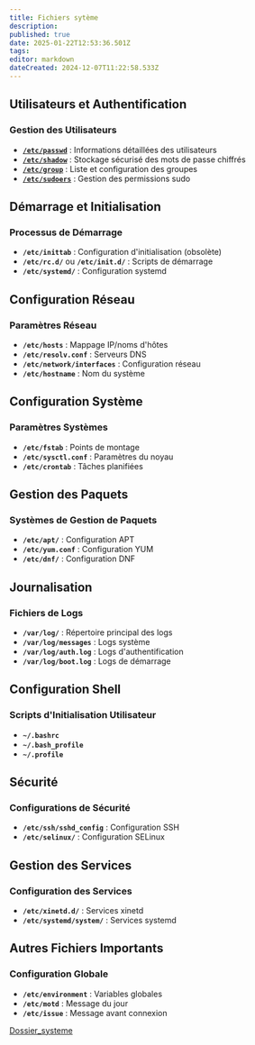 ```yaml
---
title: Fichiers sytème
description: 
published: true
date: 2025-01-22T12:53:36.501Z
tags: 
editor: markdown
dateCreated: 2024-12-07T11:22:58.533Z
---
```


## Utilisateurs et Authentification

### Gestion des Utilisateurs
- **[`/etc/passwd`](etc_passwd.md)** : Informations détaillées des utilisateurs
- **[`/etc/shadow`](etc_shadow.md)** : Stockage sécurisé des mots de passe chiffrés
- **[`/etc/group`](etc_group.md)** : Liste et configuration des groupes
- **[`/etc/sudoers`](etc_sudoers.md)** : Gestion des permissions sudo

## Démarrage et Initialisation

### Processus de Démarrage
- **`/etc/inittab`** : Configuration d'initialisation (obsolète)
- **`/etc/rc.d/`** ou **`/etc/init.d/`** : Scripts de démarrage
- **`/etc/systemd/`** : Configuration systemd

## Configuration Réseau

### Paramètres Réseau
- **`/etc/hosts`** : Mappage IP/noms d'hôtes
- **`/etc/resolv.conf`** : Serveurs DNS
- **`/etc/network/interfaces`** : Configuration réseau
- **`/etc/hostname`** : Nom du système

## Configuration Système

### Paramètres Systèmes
- **`/etc/fstab`** : Points de montage
- **`/etc/sysctl.conf`** : Paramètres du noyau
- **`/etc/crontab`** : Tâches planifiées

## Gestion des Paquets

### Systèmes de Gestion de Paquets
- **`/etc/apt/`** : Configuration APT
- **`/etc/yum.conf`** : Configuration YUM
- **`/etc/dnf/`** : Configuration DNF

## Journalisation

### Fichiers de Logs
- **`/var/log/`** : Répertoire principal des logs
- **`/var/log/messages`** : Logs système
- **`/var/log/auth.log`** : Logs d'authentification
- **`/var/log/boot.log`** : Logs de démarrage

## Configuration Shell

### Scripts d'Initialisation Utilisateur
- **`~/.bashrc`**
- **`~/.bash_profile`**
- **`~/.profile`**

## Sécurité

### Configurations de Sécurité
- **`/etc/ssh/sshd_config`** : Configuration SSH
- **`/etc/selinux/`** : Configuration SELinux

## Gestion des Services

### Configuration des Services
- **`/etc/xinetd.d/`** : Services xinetd
- **`/etc/systemd/system/`** : Services systemd

## Autres Fichiers Importants

### Configuration Globale
- **`/etc/environment`** : Variables globales
- **`/etc/motd`** : Message du jour
- **`/etc/issue`** : Message avant connexion


[Dossier_systeme](/Dossier_systeme)

